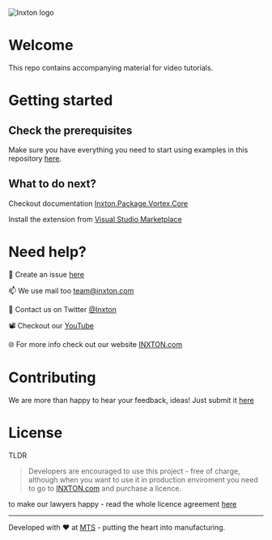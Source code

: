 ![Inxton logo](https://github.com/Inxton/documentation/raw/master/assets/logo.png)

# Welcome

This repo contains accompanying material for video tutorials.

# Getting started

## Check the prerequisites

Make sure you have everything you need to start using examples in this repository [here](https://github.com/Inxton/documentation/blob/master/PREREQUISITES.MD).


## What to do next?

Checkout documentation  [Inxton.Package.Vortex.Core](https://github.com/Inxton/Inxton.Package.Vortex.Core)

Install the extension from [Visual Studio Marketplace](https://marketplace.visualstudio.com/items?itemName=Inxton.InxtonVortexBuilderExtensionPre)

# Need help?

🧪 Create an issue [here](https://github.com/Inxton/Feedback/issues/new/choose)

📫 We use mail too team@inxton.com 

🐤 Contact us on Twitter [@Inxton](https://twitter.com/inxtonteam)

📽 Checkout our [YouTube](https://www.youtube.com/channel/UCB3EcnWyLSsV5gqSt8PRDXA/featured)

🌐 For more info check out our website [INXTON.com](https://www.inxton.com/)


# Contributing

We are more than happy to hear your feedback, ideas!
Just submit it [here](https://github.com/Inxton/Feedback/issues/new/choose)  


# License

TLDR
> Developers are encouraged to use this project -  free of charge, although when you want to use it in production enviroment you need to go to  [INXTON.com](https://www.inxton.com/) and purchase a licence.

to make our lawyers happy - read the whole licence agreement [here](https://github.com/Inxton/about/blob/master/license.md)



---
Developed with ♥ at [MTS](https://www.mts.sk/) - putting the heart into manufacturing.
 
